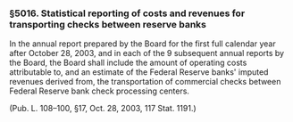 ### §5016. Statistical reporting of costs and revenues for transporting checks between reserve banks ###

In the annual report prepared by the Board for the first full calendar year after October 28, 2003, and in each of the 9 subsequent annual reports by the Board, the Board shall include the amount of operating costs attributable to, and an estimate of the Federal Reserve banks' imputed revenues derived from, the transportation of commercial checks between Federal Reserve bank check processing centers.

(Pub. L. 108–100, §17, Oct. 28, 2003, 117 Stat. 1191.)
